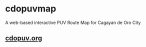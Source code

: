 # cdopuvmap
A web-based interactive PUV Route Map for Cagayan de Oro City

## [cdopuv.org](http://cdopuv.org)
